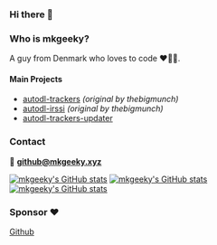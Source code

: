 ### Hi there 👋

### Who is mkgeeky?
A guy from Denmark who loves to code ❤️🧑‍💻.

#### Main Projects
* [autodl-trackers](https://github.com/mkgeeky/autodl-trackers) *(original by thebigmunch)*
* [autodl-irssi](https://github.com/mkgeeky-autodl/autodl-irssi) *(original by thebigmunch)*
* [autodl-trackers-updater](https://github.com/mkgeeky-autodl/autodl-trackers-updater)

### Contact
📧 **github@mkgeeky.xyz**

[![mkgeeky's GitHub stats](https://github-readme-stats.vercel.app/api?username=mkgeeky&show_icons=true&count_private=true)](https://github.com/mkgeeky)
[![mkgeeky's GitHub stats](https://github-readme-stats.vercel.app/api/top-langs/?username=mkgeeky&layout=compact)](https://github.com/mkgeeky)
[![mkgeeky's GitHub stats](https://github-readme-streak-stats.herokuapp.com/?user=mkgeeky&)](https://github.com/mkgeeky)

### Sponsor ❤️
[Github](https://github.com/sponsors/mkgeeky)
<!--
**mkgeeky/mkgeeky** is a ✨ _special_ ✨ repository because its `README.md` (this file) appears on your GitHub profile.

Here are some ideas to get you started:

- 🔭 I’m currently working on ...
- 🌱 I’m currently learning ...
- 👯 I’m looking to collaborate on ...
- 🤔 I’m looking for help with ...
- 💬 Ask me about ...
- 📫 How to reach me: ...
- 😄 Pronouns: ...
- ⚡ Fun fact: ...
-->
